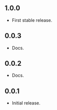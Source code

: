## 1.0.0

* First stable release.

## 0.0.3

* Docs.

## 0.0.2

* Docs.

## 0.0.1

* Initial release.

